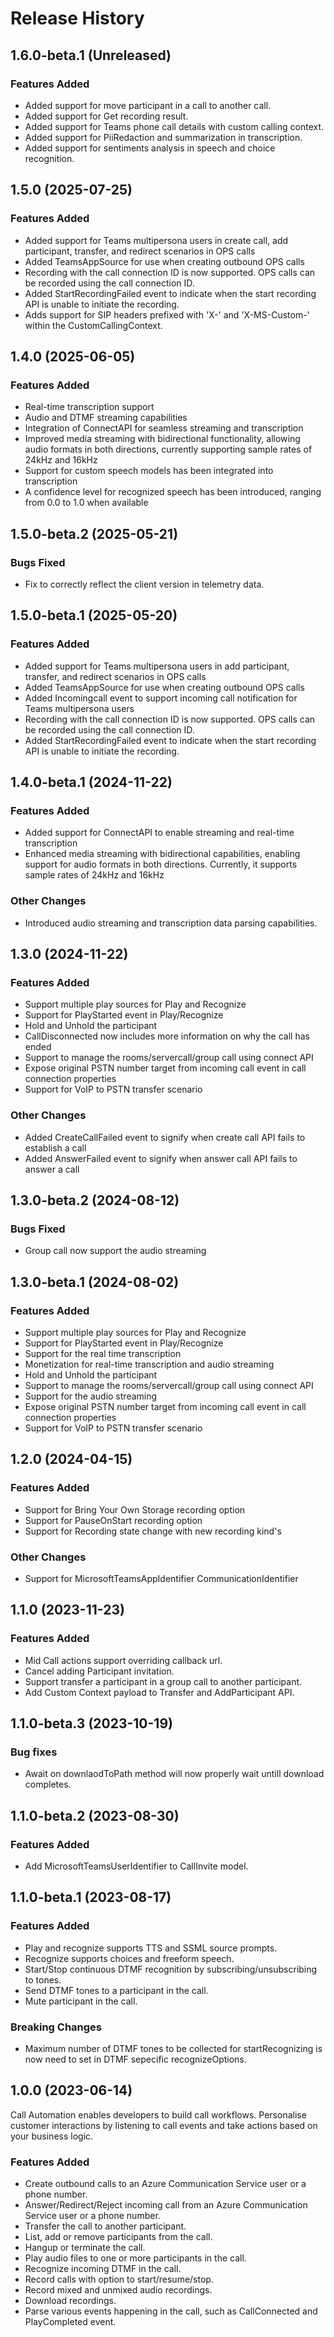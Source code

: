 # Release History

## 1.6.0-beta.1 (Unreleased)

### Features Added
- Added support for move participant in a call to another call.
- Added support for Get recording result.
- Added support for Teams phone call details with custom calling context.
- Added support for PiiRedaction and summarization in transcription.
- Added support for sentiments analysis in speech and choice recognition.

## 1.5.0 (2025-07-25)

### Features Added

- Added support for Teams multipersona users in create call, add participant, transfer, and redirect scenarios in OPS calls
- Added TeamsAppSource for use when creating outbound OPS calls
- Recording with the call connection ID is now supported. OPS calls can be recorded using the call connection ID.
- Added StartRecordingFailed event to indicate when the start recording API is unable to initiate the recording.
- Adds support for SIP headers prefixed with 'X-' and 'X-MS-Custom-' within the CustomCallingContext.

## 1.4.0 (2025-06-05)

### Features Added

- Real-time transcription support
- Audio and DTMF streaming capabilities
- Integration of ConnectAPI for seamless streaming and transcription
- Improved media streaming with bidirectional functionality, allowing audio formats in both directions, currently supporting sample rates of 24kHz and 16kHz
- Support for custom speech models has been integrated into transcription
- A confidence level for recognized speech has been introduced, ranging from 0.0 to 1.0 when available

## 1.5.0-beta.2 (2025-05-21)

### Bugs Fixed

- Fix to correctly reflect the client version in telemetry data.

## 1.5.0-beta.1 (2025-05-20)

### Features Added

- Added support for Teams multipersona users in add participant, transfer, and redirect scenarios in OPS calls
- Added TeamsAppSource for use when creating outbound OPS calls
- Added Incomingcall event to support incoming call notification for Teams multipersona users
- Recording with the call connection ID is now supported. OPS calls can be recorded using the call connection ID.
- Added StartRecordingFailed event to indicate when the start recording API is unable to initiate the recording.

## 1.4.0-beta.1 (2024-11-22)

### Features Added

- Added support for ConnectAPI to enable streaming and real-time transcription
- Enhanced media streaming with bidirectional capabilities, enabling support for audio formats in both directions. Currently, it supports sample rates of 24kHz and 16kHz

### Other Changes

- Introduced audio streaming and transcription data parsing capabilities.

## 1.3.0 (2024-11-22)

### Features Added

- Support multiple play sources for Play and Recognize
- Support for PlayStarted event in Play/Recognize
- Hold and Unhold the participant
- CallDisconnected now includes more information on why the call has ended
- Support to manage the rooms/servercall/group call using connect API
- Expose original PSTN number target from incoming call event in call connection properties
- Support for VoIP to PSTN transfer scenario

### Other Changes

- Added CreateCallFailed event to signify when create call API fails to establish a call
- Added AnswerFailed event to signify when answer call API fails to answer a call

## 1.3.0-beta.2 (2024-08-12)

### Bugs Fixed

- Group call now support the audio streaming

## 1.3.0-beta.1 (2024-08-02)

### Features Added

- Support multiple play sources for Play and Recognize
- Support for PlayStarted event in Play/Recognize
- Support for the real time transcription
- Monetization for real-time transcription and audio streaming
- Hold and Unhold the participant
- Support to manage the rooms/servercall/group call using connect API
- Support for the audio streaming
- Expose original PSTN number target from incoming call event in call connection properties
- Support for VoIP to PSTN transfer scenario

## 1.2.0 (2024-04-15)

### Features Added

- Support for Bring Your Own Storage recording option
- Support for PauseOnStart recording option
- Support for Recording state change with new recording kind's

### Other Changes

- Support for MicrosoftTeamsAppIdentifier CommunicationIdentifier

## 1.1.0 (2023-11-23)

### Features Added

- Mid Call actions support overriding callback url.
- Cancel adding Participant invitation.
- Support transfer a participant in a group call to another participant.
- Add Custom Context payload to Transfer and AddParticipant API.

## 1.1.0-beta.3 (2023-10-19)

### Bug fixes

- Await on downlaodToPath method will now properly wait untill download completes.

## 1.1.0-beta.2 (2023-08-30)

### Features Added

- Add MicrosoftTeamsUserIdentifier to CallInvite model.

## 1.1.0-beta.1 (2023-08-17)

### Features Added

- Play and recognize supports TTS and SSML source prompts.
- Recognize supports choices and freeform speech.
- Start/Stop continuous DTMF recognition by subscribing/unsubscribing to tones.
- Send DTMF tones to a participant in the call.
- Mute participant in the call.

### Breaking Changes

- Maximum number of DTMF tones to be collected for startRecognizing is now need to set in DTMF sepecific recognizeOptions.

## 1.0.0 (2023-06-14)

Call Automation enables developers to build call workflows. Personalise customer interactions by listening to call events and take actions based on your business logic.

### Features Added

- Create outbound calls to an Azure Communication Service user or a phone number.
- Answer/Redirect/Reject incoming call from an Azure Communication Service user or a phone number.
- Transfer the call to another participant.
- List, add or remove participants from the call.
- Hangup or terminate the call.
- Play audio files to one or more participants in the call.
- Recognize incoming DTMF in the call.
- Record calls with option to start/resume/stop.
- Record mixed and unmixed audio recordings.
- Download recordings.
- Parse various events happening in the call, such as CallConnected and PlayCompleted event.
